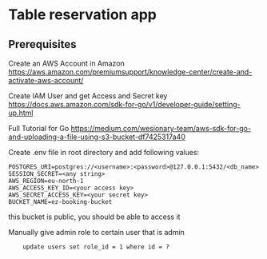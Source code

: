 # Table reservation app

## Prerequisites

Create an AWS Account in Amazon
https://aws.amazon.com/premiumsupport/knowledge-center/create-and-activate-aws-account/

Create IAM User and get Access and Secret key
https://docs.aws.amazon.com/sdk-for-go/v1/developer-guide/setting-up.html

Full Tutorial for Go
https://medium.com/wesionary-team/aws-sdk-for-go-and-uploading-a-file-using-s3-bucket-df7425317a40

Create .env file in root directory and add following values:
```dotenv
POSTGRES_URI=postgres://<username>:<password>@127.0.0.1:5432/<db_name>
SESSION_SECRET=<any string>
AWS_REGION=eu-north-1
AWS_ACCESS_KEY_ID=<your access key>
AWS_SECRET_ACCESS_KEY=<your secret key>
BUCKET_NAME=ez-booking-bucket
```
this bucket is public, you should be able to access it

Manually give admin role to certain user that is admin
```postgresql
    update users set role_id = 1 where id = ?
```
